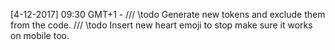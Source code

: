 [4-12-2017] 09:30 GMT+1 -	/// \todo Generate new tokens and exclude them from the code.
							/// \todo Insert new heart emoji to stop make sure it works on mobile too.